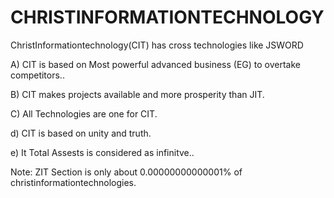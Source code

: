 # CHRISTINFORMATIONTECHNOLOGY
ChristInformationtechnology(CIT)  has  cross technologies  like   JSWORD

A)  CIT  is  based  on  Most  powerful  advanced business (EG) to overtake  competitors..

B)  CIT  makes  projects  available  and more  prosperity  than  JIT.

C) All  Technologies  are  one  for CIT.

d)  CIT  is   based  on unity and  truth.

e)  It  Total  Assests is considered as  infinitve..


Note:
ZIT Section  is  only  about 0.00000000000001%  of  christinformationtechnologies.
